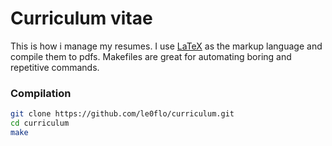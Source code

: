 # Curriculum vitae

This is how i manage my resumes.
I use [LaTeX](https://www.latex-project.org/) as the markup language and compile them to pdfs.
Makefiles are great for automating boring and repetitive commands.

### Compilation

```sh
git clone https://github.com/le0flo/curriculum.git
cd curriculum
make
```
